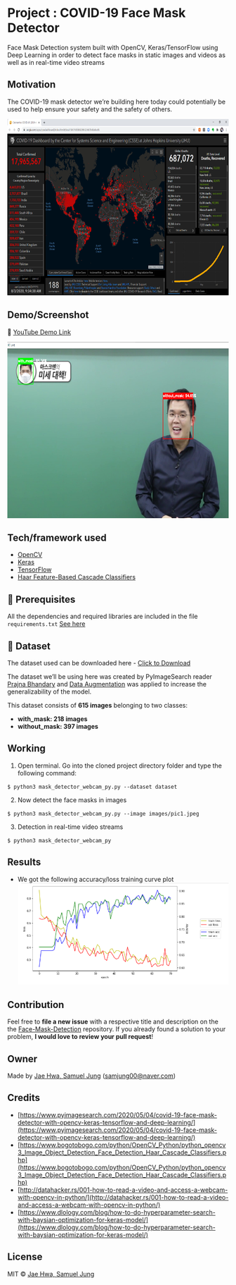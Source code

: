 # Project : COVID-19 Face Mask Detector
Face Mask Detection system built with OpenCV, Keras/TensorFlow using Deep Learning in order to detect face masks in static images and videos as well as in real-time video streams

## Motivation
The COVID-19 mask detector we’re building here today could potentially be used to help ensure your safety and the safety of others.

<p align="center"><img src="https://github.com/samjung68/Face-Mask-Detection/blob/master/COVID19.png" width="700" height="400"></p>

## Demo/Screenshot

:movie_camera: [YouTube Demo Link](https://youtu.be/sCDdkOFIkmM)

<p align="center"><img src="https://github.com/samjung68/Face-Mask-Detection/blob/master/capture_result.png" width="700" height="400"></p>

## Tech/framework used

- [OpenCV](https://opencv.org/)
- [Keras](https://keras.io/)
- [TensorFlow](https://www.tensorflow.org/)
- [Haar Feature-Based Cascade Classifiers](https://medium.com/analytics-vidhya/a-look-into-opencv-haar-feature-based-cascade-classifiers-ac9bb30a44a7)

## :key: Prerequisites

All the dependencies and required libraries are included in the file <code>requirements.txt</code> [See here](https://github.com/samjung68/Face-Mask-Detection/blob/master/requirements.txt)

## :file_folder: Dataset

The dataset used can be downloaded here - [Click to Download](https://drive.google.com/drive/folders/1I8FtAT-Ozpk_wg813R1z5C80oth6Jtwt?usp=sharing)

The dataset we’ll be using here was created by PyImageSearch reader [Prajna Bhandary](https://www.linkedin.com/feed/update/urn%3Ali%3Aactivity%3A6655711815361761280/) and [Data Augmentation](https://www.pyimagesearch.com/2019/07/08/keras-imagedatagenerator-and-data-augmentation/) was applied to increase the generalizability of the model.

This dataset consists of __615 images__ belonging to two classes:
*	__with_mask: 218 images__
*	__without_mask: 397 images__

## Working

1. Open terminal. Go into the cloned project directory folder and type the following command:
```
$ python3 mask_detector_webcam_py.py --dataset dataset
```

2. Now detect the face masks in images 
```
$ python3 mask_detector_webcam_py.py --image images/pic1.jpeg
```

3. Detection in real-time video streams
```
$ python3 mask_detector_webcam_py 
```
## Results

- We got the following accuracy/loss training curve plot
![](https://github.com/samjung68/Face-Mask-Detection/blob/master/loss_graph.png)

## Contribution
Feel free to **file a new issue** with a respective title and description on the the [Face-Mask-Detection](https://github.com/samjung68/Face-Mask-Detection/issues) repository. If you already found a solution to your problem, **I would love to review your pull request**! 

## Owner
Made by [Jae Hwa, Samuel Jung](https://github.com/samjung68) (samjung00@naver.com)

## Credits
* [⁠https://www.pyimagesearch.com/2020/05/04/covid-19-face-mask-detector-with-opencv-keras-tensorflow-and-deep-learning/](https://www.pyimagesearch.com/2020/05/04/covid-19-face-mask-detector-with-opencv-keras-tensorflow-and-deep-learning/)
* [https://www.bogotobogo.com/python/OpenCV_Python/python_opencv3_Image_Object_Detection_Face_Detection_Haar_Cascade_Classifiers.php](https://www.bogotobogo.com/python/OpenCV_Python/python_opencv3_Image_Object_Detection_Face_Detection_Haar_Cascade_Classifiers.php)
* [http://datahacker.rs/001-how-to-read-a-video-and-access-a-webcam-with-opencv-in-python/](http://datahacker.rs/001-how-to-read-a-video-and-access-a-webcam-with-opencv-in-python/)
* [https://www.dlology.com/blog/how-to-do-hyperparameter-search-with-baysian-optimization-for-keras-model/](https://www.dlology.com/blog/how-to-do-hyperparameter-search-with-baysian-optimization-for-keras-model/)
⁠
## License
MIT © [Jae Hwa, Samuel Jung](https://github.com/samjung68/Face-Mask-Detection/blob/master/LICENSE)

